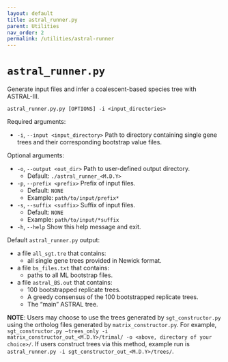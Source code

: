 ```yaml
---
layout: default
title: astral_runner.py
parent: Utilities
nav_order: 2
permalink: /utilities/astral-runner
---
```


# `astral_runner.py`

Generate input files and infer a coalescent-based species tree with ASTRAL-III.

`astral_runner.py.py [OPTIONS] -i <input_directories>`

Required arguments:
- `-i`, `--input <input_directory>` Path to directory containing single gene trees and their
corresponding bootstrap value files.

Optional arguments:
- `-o`, `--output <out_dir>` Path to user-defined output directory.
  - Default: `./astral_runner_<M.D.Y>`
- `-p`, `--prefix <prefix>` Prefix of input files.
  - Default: `NONE`
  - Example: `path/to/input/prefix*`
- `-s`, `--suffix <suffix>` Suffix of input files.
  - Default: `NONE`
  - Example: `path/to/input/*suffix`
- `-h`, `--help` Show this help message and exit.

Default `astral_runner.py` output:
- a file `all_sgt.tre` that contains:
  - all single gene trees provided in Newick format.
- a file `bs_files.txt` that contains:
  - paths to all ML bootstrap files.
- a file `astral_BS.out` that contains:
  - 100 bootstrapped replicate trees.
  - A greedy consensus of the 100 bootstrapped replicate trees.
  - The “main” ASTRAL tree.

**NOTE**: Users may choose to use the trees generated by `sgt_constructor.py` using the ortholog files generated by `matrix_constructor.py`. For example, `sgt_constructor.py –trees_only -i matrix_constructor_out_<M.D.Y>/trimal/ -o <above, directory of your choice>/`. If users construct trees via this method, example run is `astral_runner.py -i sgt_constructor_out_<M.D.Y>/trees/`.